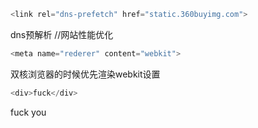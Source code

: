 ```js
<link rel="dns-prefetch" href="static.360buyimg.com">
```

dns预解析  //网站性能优化

```js
<meta name="rederer" content="webkit">
```

双核浏览器的时候优先渲染webkit设置

```js
<div>fuck</div>
```

<div>fuck you</div>




